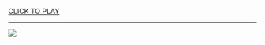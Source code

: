 
<a href="https://premium76.site?title=subway_surfer_unblocked_games&ref=13M">CLICK TO PLAY</a></h3>
<hr>

<a href="https://premium76.site?title=subway_surfer_unblocked_games&ref=13M"><img src="https://clearcache.store/games.png"></a>


